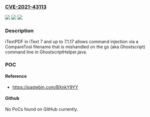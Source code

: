 ### [CVE-2021-43113](https://cve.mitre.org/cgi-bin/cvename.cgi?name=CVE-2021-43113)
![](https://img.shields.io/static/v1?label=Product&message=n%2Fa&color=blue)
![](https://img.shields.io/static/v1?label=Version&message=n%2Fa&color=blue)
![](https://img.shields.io/static/v1?label=Vulnerability&message=n%2Fa&color=brighgreen)

### Description

iTextPDF in iText 7 and up to 7.1.17 allows command injection via a CompareTool filename that is mishandled on the gs (aka Ghostscript) command line in GhostscriptHelper.java.

### POC

#### Reference
- https://pastebin.com/BXnkY9YY

#### Github
No PoCs found on GitHub currently.

